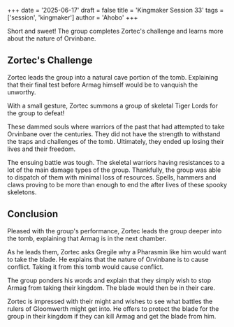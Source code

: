+++
date = '2025-06-17'
draft = false
title = 'Kingmaker Session 33'
tags = ['session', 'kingmaker']
author = 'Ahobo'
+++

Short and sweet! The group completes Zortec's challenge and learns more about the nature
of Orvinbane.

## Zortec's Challenge

Zortec leads the group into a natural cave portion of the tomb. Explaining that their final test
before Armag himself would be to vanquish the unworthy.

With a small gesture, Zortec summons a group of skeletal Tiger Lords for the group to defeat!

These dammed souls where warriors of the past that had attempted to take Orvinbane over the centuries.
They did not have the strength to withstand the traps and challenges of the tomb. Ultimately, they ended up
losing their lives and their freedom. 

The ensuing battle was tough. The skeletal warriors having resistances to a lot of the main damage types of
the group. Thankfully, the group was able to dispatch of them with minimal loss of resources. Spells, hammers
and claws proving to be more than enough to end the after lives of these spooky skeletons.

## Conclusion

Pleased with the group's performance, Zortec leads the group deeper into the tomb, explaining that Armag is in the
next chamber.

As he leads them, Zortec asks Gregile why a Pharasmin like him would want to take the blade. He explains that the
nature of Orvinbane is to cause conflict. Taking it from this tomb would cause conflict.

The group ponders his words and explain that they simply wish to stop Armag from taking their kingdom. The blade would
then be in their care.

Zortec is impressed with their might and wishes to see what battles the rulers of Gloomwerth might get into.
He offers to protect the blade for the group in their kingdom if they can kill Armag and get the blade from him.